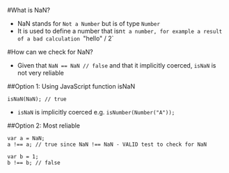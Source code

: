 #What is NaN?
* NaN stands for `Not a Number` but is of type `Number`
* It is used to define a number that isn`t a number, for example a result of a bad calculation `"hello" / 2`

#How can we check for NaN?
* Given that `NaN == NaN // false` and that it implicitly coerced, `isNaN` is not very reliable

##Option 1: Using JavaScript function isNaN
```
isNaN(NaN); // true
```
* `isNaN` is implicitly coerced e.g. `isNumber(Number("A"));`

##Option 2: Most reliable
```
var a = NaN;
a !== a; // true since NaN !== NaN - VALID test to check for NaN

var b = 1;
b !== b; // false  
```